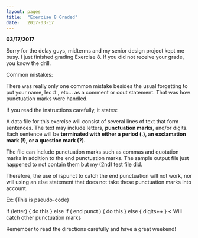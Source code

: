 ```yaml
---
layout: pages
title:  "Exercise 8 Graded"
date:   2017-03-17
---
```


**03/17/2017**

Sorry for the delay guys, midterms and my senior design project kept me busy. 
I just finished grading Exercise 8. If you did not receive your grade, you know the drill.

Common mistakes:

There was really only one common mistake besides the usual forgetting to put your name, lec # , etc... as a comment or cout statement.
That was how punctuation marks were handled.

If you read the instructions carefully, it states:

A data file for this exercise will consist of several lines of text that form sentences. 
The text may include letters, **punctuation marks**, and/or digits. 
Each sentence will be **terminated with either a period (.), an exclamation mark (!), or a question mark (?).**

The file can include punctuation marks such as commas and quotation marks in addition to the end punctuation marks.
The sample output file just happened to not contain them but my (2nd) test file did.

Therefore, the use of ispunct to catch the end punctuation will not work, nor will using an else statement that does not take these
punctuation marks into account. 

Ex: (This is pseudo-code)

if (letter) { do this } 
else if ( end punct ) { do this }
else { digits++ } < Will catch other punctuation marks

Remember to read the directions carefully and have a great weekend!
